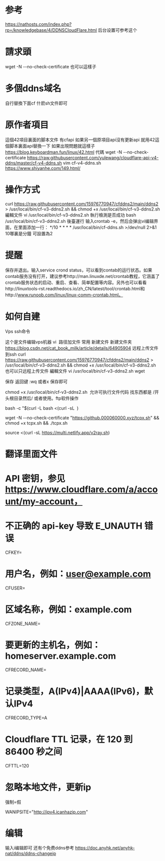 #  参考
https://nathosts.com/index.php?rp=/knowledgebase/4/DDNSCloudFlare.html
后台设置可参考这个
#  請求頭
wget  -N --no-check-certificate 也可以這樣子
#  多個ddns域名
自行替換下面cf 什麽sh文件即可
#  原作者項目
這個42項目裏面的脚本文件 有cfapi  如果另一個原項目api沒有更新api 就用42這個脚本裏面api替換一下 如果出現問題就這樣子
https://blog.keyboardman.fun/linux/42.html
代碼
wget  -N --no-check-certificate https://raw.githubusercontent.com/yulewang/cloudflare-api-v4-ddns/master/cf-v4-ddns.sh
vim cf-v4-ddns.sh
https://www.shiyanhe.com/149.html/

#  操作方式
curl https://raw.githubusercontent.com/15976770947/cfddns2/main/ddns2 > /usr/local/bin/cf-v3-ddns2.sh && chmod +x /usr/local/bin/cf-v3-ddns2.sh
編輯文件 
vi  /usr/local/bin/cf-v3-ddns2.sh
執行檢測是否成功
bash /usr/local/bin/cf-v3-ddns2.sh
後臺運行
输入crontab -e，然后会弹出vi编辑界面，在里面添加一行：
*/10 * * * *  /usr/local/bin/cf-ddns.sh >/dev/null 2>&1
10哪裏是分鐘 可設置為2
#  提醒
保存并退出。输入service crond status，可以看到contab的运行状态。如果contab服务没有打开，建议参考http://man.linuxde.net/crontab教程，它涵盖了crontab服务状态的启动、重启、查看、简单配置等内容。另外也可以看看http://linuxtools-rst.readthedocs.io/zh_CN/latest/tool/crontab.html和http://www.runoob.com/linux/linux-comm-crontab.html。
#  如何自建
Vps ssh命令

这个是文件编辑vps机器
vi  路径加文件
常用 新建文件 新建文件夹
https://blog.csdn.net/cat_book_milk/article/details/64905904
远程上传文件到ssh
curl https://raw.githubusercontent.com/15976770947/cfddns2/main/ddns2 > /usr/local/bin/cf-v3-ddns2.sh && chmod +x /usr/local/bin/cf-v3-ddns2.sh
也可以只远程上传文件
編輯文件 vi /usr/local/bin/cf-v3-ddns2.sh
wget 

保存
返回键 :wq 或者x 保存即可

chmod +x /usr/local/bin/cf-v3-ddns2.sh 
允许可执行文件代码
找东西都是 /开头根目录然后/
或者使用。ftp软件操作

bash -c "$(curl -L
bash <(curl -sL  )

wget -N --no-check-certificate "https://github.000060000.xyz/tcpx.sh" && chmod +x tcpx.sh && ./tcpx.sh

source <(curl -sL https://multi.netlify.app/v2ray.sh) 

#  翻译里面文件
# API 密钥，参见 https://www.cloudflare.com/a/account/my-account，
# 不正确的 api-key 导致 E_UNAUTH 错误
CFKEY=

# 用户名，例如：user@example.com
CFUSER=

# 区域名称，例如：example.com
CFZONE_NAME=

# 要更新的主机名，例如：homeserver.example.com
CFRECORD_NAME=

# 记录类型，A(IPv4)|AAAA(IPv6)，默认IPv4
CFRECORD_TYPE=A

# Cloudflare TTL 记录，在 120 到 86400 秒之间
CFTTL=120

# 忽略本地文件，更新ip
强制=假

WANIPSITE="http://ipv4.icanhazip.com"
#  编辑
输入i编辑即可
还有个免费ddns参考
https://doc.anyhk.net/anyhk-nat/ddns/ddns-changeip
